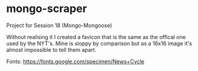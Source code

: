 # mongo-scraper
Project for Session 18 (Mongo-Mongoose)



Without realising it I created a favicon that is the same as the offical one used by the  NYT's. Mine is sloppy by comparison but as a 16x16 image it's almost impossible to tell them apart.


Fonts: https://fonts.google.com/specimen/News+Cycle
